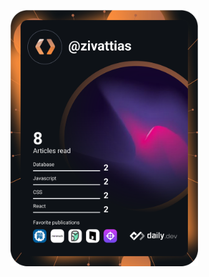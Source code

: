 <a href="https://app.daily.dev/zivattias"><img src="https://github.com/zivattias/zivattias/blob/main/devcard.svg" width="300" alt="Ziv Attias' Dev Card"/></a>
<!--
**zivattias/zivattias** is a ✨ _special_ ✨ repository because its `README.md` (this file) appears on your GitHub profile.

Here are some ideas to get you started:

- 🔭 I’m currently working on ...
- 🌱 I’m currently learning ...
- 👯 I’m looking to collaborate on ...
- 🤔 I’m looking for help with ...
- 💬 Ask me about ...
- 📫 How to reach me: ...
- 😄 Pronouns: ...
- ⚡ Fun fact: ...
-->
